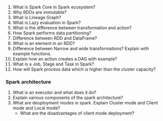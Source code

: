1. What is Spark Core in Spark ecosystem?
2. Why RDDs are immutable?
3. What is Lineage Graph?
4. What is Lazy evaluation in Spark?
5. What is the difference between transformation and action?
6. How Spark performs data partitioning?
7. Difference between RDD and DataFrame?
8. What is an element in an RDD?
9. Difference between Narrow and wide transformations? Explain with example functions.
10. Explain how an action creates a DAG with example?
11. What is a Job, Stage and Task in Spark?
12. How will Spark process data which is higher than the cluster capacity?

### Spark architecture

1. What is an executor and what does it do?
2. Explain various components of the spark architecture?
3. What are deoployment modes in spark. Explain Cluster mode and Client mode and Local mode?
    - What are the disadvantages of client mode deployment?